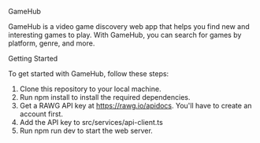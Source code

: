 GameHub

GameHub is a video game discovery web app that helps you find new and interesting games to play. With GameHub, you can search for games by platform, genre, and more.

Getting Started

To get started with GameHub, follow these steps:
1. Clone this repository to your local machine.
2. Run npm install to install the required dependencies.
3. Get a RAWG API key at https://rawg.io/apidocs. You'll have to create an account first.
4. Add the API key to src/services/api-client.ts
5. Run npm run dev to start the web server.
